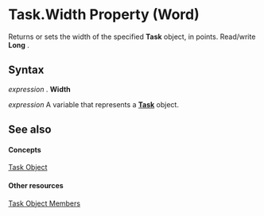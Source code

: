 
# Task.Width Property (Word)

Returns or sets the width of the specified  **Task** object, in points. Read/write **Long** .


## Syntax

 _expression_ . **Width**

 _expression_ A variable that represents a **[Task](8802fcd5-0947-2ea0-308a-376077633e34.md)** object.


## See also


#### Concepts


[Task Object](8802fcd5-0947-2ea0-308a-376077633e34.md)
#### Other resources


[Task Object Members](0697f813-7087-e031-9ad0-a11a0969c201.md)

